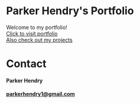 # Parker Hendry's Portfolio
Welcome to my portfolio!\
[Click to visit portfolio](https://parkerhendry.github.io/)\
[Also check out my projects](https://github.com/parkerhendry/projects)
# Contact
#### Parker Hendry
#### parkerhendry1@gmail.com
